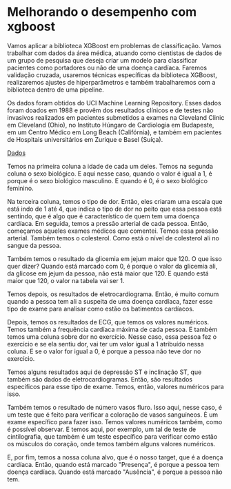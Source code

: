 # Melhorando o desempenho com xgboost

Vamos aplicar a biblioteca XGBoost em problemas de classificação. Vamos trabalhar com dados da área médica, atuando como cientistas de dados de um grupo de pesquisa que deseja criar um modelo para classificar pacientes como portadores ou não de uma doença cardíaca. Faremos validação cruzada, usaremos técnicas específicas da biblioteca XGBoost, realizaremos ajustes de hiperparâmetros e também trabalharemos com a biblioteca dentro de uma pipeline.

Os dados foram obtidos do UCI Machine Learning Repository. Esses dados foram doados em 1988 e provêm dos resultados clínicos e de testes não invasivos realizados em pacientes submetidos a exames na Cleveland Clinic em Cleveland (Ohio), no Instituto Húngaro de Cardiologia em Budapeste, em um Centro Médico em Long Beach (Califórnia), e também em pacientes de Hospitais universitários em Zurique e Basel (Suíça).

[Dados](https://archive.ics.uci.edu/dataset/45/heart+disease)

Temos na primeira coluna a idade de cada um deles. Temos na segunda coluna o sexo biológico. E aqui nesse caso, quando o valor é igual a 1, é porque é o sexo biológico masculino. E quando é 0, é o sexo biológico feminino.

Na terceira coluna, temos o tipo de dor. Então, eles criaram uma escala que está indo de 1 até 4, que indica o tipo de dor no peito que essa pessoa está sentindo, que é algo que é característico de quem tem uma doença cardíaca. Em seguida, temos a pressão arterial de cada pessoa. Então, começamos aqueles exames médicos que comentei. Temos essa pressão arterial. Também temos o colesterol. Como está o nível de colesterol ali no sangue da pessoa.

Também temos o resultado da glicemia em jejum maior que 120. O que isso quer dizer? Quando está marcado com 0, é porque o valor da glicemia ali, da glicose em jejum da pessoa, não está maior que 120. E quando está maior que 120, o valor na tabela vai ser 1.

Temos depois, os resultados de eletrocardiograma. Então, é muito comum quando a pessoa tem ali a suspeita de uma doença cardíaca, fazer esse tipo de exame para analisar como estão os batimentos cardíacos.

Depois, temos os resultados de ECG, que temos os valores numéricos. Temos também a frequência cardíaca máxima de cada pessoa. E também temos uma coluna sobre dor no exercício. Nesse caso, essa pessoa fez o exercício e se ela sentiu dor, vai ter um valor igual a 1 atribuído nessa coluna. E se o valor for igual a 0, é porque a pessoa não teve dor no exercício.

Temos alguns resultados aqui de depressão ST e inclinação ST, que também são dados de eletrocardiogramas. Então, são resultados específicos para esse tipo de exame. Temos, então, valores numéricos para isso.

Também temos o resultado de número vasos fluro. Isso aqui, nesse caso, é um teste que é feito para verificar a coloração de vasos sanguíneos. É um exame específico para fazer isso. Temos valores numéricos também, como é possível observar. E temos aqui, por exemplo, um tal de teste de cintilografia, que também é um teste específico para verificar como estão os músculos do coração, onde temos também alguns valores numéricos.

E, por fim, temos a nossa coluna alvo, que é o nosso target, que é a doença cardíaca. Então, quando está marcado "Presença", é porque a pessoa tem doença cardíaca. Quando está marcado "Ausência", é porque a pessoa não tem.
